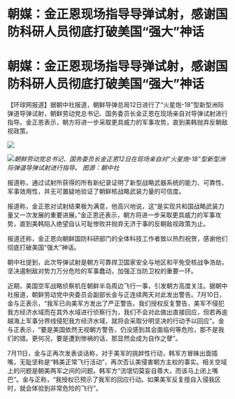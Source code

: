 # 朝媒：金正恩现场指导导弹试射，感谢国防科研人员彻底打破美国“强大”神话

# 朝媒：金正恩现场指导导弹试射，感谢国防科研人员彻底打破美国“强大”神话

【环球网报道】据朝中社报道，朝鲜导弹总局12日进行了“火星炮-18”型新型洲际弹道导弹试射，朝鲜劳动党总书记、国务委员长金正恩在现场亲自对导弹试射进行指导。金正恩表示，朝方将进一步采取更具威力的军事攻势，直到美韩抛弃反朝敌视政策。

![](https://inews.gtimg.com/om_bt/O-7VnYlgNCvujVEaLgQ8vSnAubudDfzgEyuQJVzvkG_T8AA/1000)

![](https://inews.gtimg.com/om_bt/OMaqNLuaF9VmHYRBmewiIa1IHYImevNrzhnP6xUDAGNkoAA/1000)_朝鲜劳动党总书记、国务委员长金正恩12日在现场亲自对“火星炮-18”型新型洲际弹道导弹试射进行指导。
图源：朝中社_

报道称，通过试射所获得的所有新纪录证明了新型战略武器系统的能力、可靠性、军事效用性，并无可置疑地验证了朝鲜核战略武装力量的可信度。

报道称，金正恩对试射结果极为满意，他高兴地说，这“是实现共和国战略武装力量又一次发展的重要进展。”金正恩还表示，朝方将进一步采取更具威力的军事攻势，直到美韩陷入绝望自认可耻惨败并抛弃无济于事的反朝敌视政策为止。

报道还称，金正恩向朝鲜国防科研部门的全体科技工作者致以热烈祝贺，感谢他们彻底打破美国“强大”神话。

朝中社提到，此次导弹试射是朝方可靠捍卫国家安全与地区和平免受核战争浩劫，坚决遏制敌对势力万分危险的军事蠢动，加强正当防卫权的重要一环。

近期，美国空军战略侦察机在朝鲜半岛周边飞行一事，引发朝方高度关注。据朝中社报道，朝鲜劳动党中央委员会副部长金与正连续两天对此发出警告。7月10日，金与正表示，“我军已向美军方发出了严正警告。我们授权反复警告，美军不侵犯我方经济水域而在其外水域进行侦察行为，我们不会对此做出直接回应，但若再逾越海上军事分界线侵犯我方经济水域，就将会采取分明坚决的行动予以回应”。金与正表示，“要是美国依然无视朝方警告，仍没感到其会面临何等危险，那不是我们的错。更何况，要是遭到惨祸的话，那显然会成为自作之孽”。

7月11日，金与正再次发表谈话称，对于美军的挑衅性行动，韩军方冒昧出面插嘴，无耻坚称是“韩美正常飞行活动”，再次否认美侵害朝方主权的事实。相关空域上的问题是朝美两军之间的问题。韩军方“流氓切莫妄自尊大，而该马上闭上嘴巴”。金与正称，“我授权已预示了我军的回应行动。如果美军反复擅自入侵我区时，就会体验到非常危险的飞行”。

